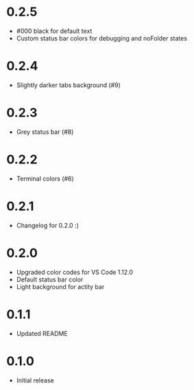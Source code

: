 # 0.2.5

- #000 black for default text
- Custom status bar colors for debugging and noFolder states

# 0.2.4

- Slightly darker tabs background (#9)

# 0.2.3

- Grey status bar (#8)

# 0.2.2

- Terminal colors (#6)

# 0.2.1

- Changelog for 0.2.0 :)

# 0.2.0

- Upgraded color codes for VS Code 1.12.0
- Default status bar color
- Light background for actity bar

# 0.1.1

- Updated README

# 0.1.0

- Initial release